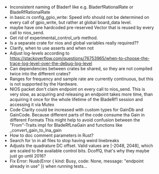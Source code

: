 - Inconsistent naming of Bladerf like e.g. BladerfRationalRate or BladeRfRationalRate
- in basic.rs config_gpio_write: Speed info should not be determined on every call of gpio_write, but rather at global board_data level.
- maybe have one hardcoded pre-reserved Vector that is reused by every call to nios_send.
- Get rid of experimental_control_urb method.
- Is a separate crate for nios and global variables really required??
- Clarify, when to use asserts and when not
- Adjust log-levels according to https://stackoverflow.com/questions/76753965/when-to-choose-the-trace-log-level-over-the-debug-log-level
- Can dependencies between crates be shared, so they are not compiled twice into the different crates?
- Ranges for frequency and sample rate are currently continuous, but this is not supported by the Hardware.
- NIOS packet don't claim endpoint on every call to nios_send. This is very slow, as acquiring and releasing an endpoint takes more time,
  than acquiring it once for the whole lifetime of the BladeRf1 session and accessing it via Mutex
- Code Clarity could be increased with custom types for GainDb and GainCode. Because different parts of the code consume tha Gain in different Formats
  This might help to avoid confusion between the "From"-Traits impl for BladeRfLnaGain and functions like _convert_gain_to_lna_gain
- How to doc comment parameters in Rust?
- Search for \n in all files to stop having weird linebreaks
- Adjusts the quadrature DC offset. Valid values are \[-2048, 2048\], which
  are scaled to the available control bits.
  DcoffQ, that's why they maybe just go until 2016?
- Fix Error: Nusb(Error { kind: Busy, code: None, message: "endpoint already in use" }) when running tests...